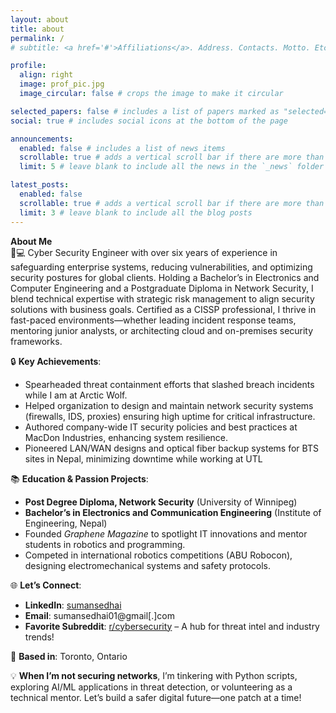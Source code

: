 ```yaml
---
layout: about
title: about
permalink: /
# subtitle: <a href='#'>Affiliations</a>. Address. Contacts. Motto. Etc.

profile:
  align: right
  image: prof_pic.jpg
  image_circular: false # crops the image to make it circular

selected_papers: false # includes a list of papers marked as "selected={true}"
social: true # includes social icons at the bottom of the page

announcements:
  enabled: false # includes a list of news items
  scrollable: true # adds a vertical scroll bar if there are more than 3 news items
  limit: 5 # leave blank to include all the news in the `_news` folder

latest_posts:
  enabled: false
  scrollable: true # adds a vertical scroll bar if there are more than 3 new posts items
  limit: 3 # leave blank to include all the blog posts
---
```


**About Me**  
👨💻 Cyber Security Engineer with over six years of experience in safeguarding enterprise systems, reducing vulnerabilities, and optimizing security postures for global clients. Holding a Bachelor’s in Electronics and Computer Engineering and a Postgraduate Diploma in Network Security, I blend technical expertise with strategic risk management to align security solutions with business goals. Certified as a CISSP professional, I thrive in fast-paced environments—whether leading incident response teams, mentoring junior analysts, or architecting cloud and on-premises security frameworks.  

🔒 **Key Achievements**:  
- Spearheaded threat containment efforts that slashed breach incidents while I am at Arctic Wolf.  
- Helped organization to design and maintain network security systems (firewalls, IDS, proxies) ensuring high uptime for critical infrastructure.  
- Authored company-wide IT security policies and best practices at MacDon Industries, enhancing system resilience.  
- Pioneered LAN/WAN designs and optical fiber backup systems for BTS sites in Nepal, minimizing downtime while working at UTL  

📚 **Education & Passion Projects**:  
- **Post Degree Diploma, Network Security** (University of Winnipeg)  
- **Bachelor’s in Electronics and Communication Engineering** (Institute of Engineering, Nepal)  
- Founded *Graphene Magazine* to spotlight IT innovations and mentor students in robotics and programming.  
- Competed in international robotics competitions (ABU Robocon), designing electromechanical systems and safety protocols.  

🌐 **Let’s Connect**:  
- **LinkedIn**: [sumansedhai](https://www.linkedin.com/in/sumansedhai/)  
- **Email**: sumansedhai01@gmail[.]com  
- **Favorite Subreddit**: [r/cybersecurity](https://www.reddit.com/r/cybersecurity/) – A hub for threat intel and industry trends!  

📍 **Based in**: Toronto, Ontario 

💡 **When I’m not securing networks**, I’m tinkering with Python scripts, exploring AI/ML applications in threat detection, or volunteering as a technical mentor. Let’s build a safer digital future—one patch at a time!
